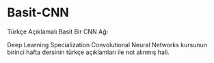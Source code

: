 # Basit-CNN
Türkçe Açıklamalı Basit Bir CNN Ağı 


 Deep Learning Specialization Convolutional Neural Networks kursunun birinci hafta dersinin türkçe açıklamları ile not alınmış hali.
